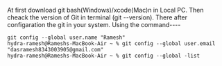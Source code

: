 At first download git bash(Windows)/xcode(Mac)n in Local PC.
Then cheack the version of Git in terminal (git --version).
There after configaration the git in your system.
Using the command----
```
git config --global user.name "Ramesh"
hydra-ramesh@Rameshs-MacBook-Air ~ % git config --global user.email "dasramesh8343003905@gmail.com"
hydra-ramesh@Rameshs-MacBook-Air ~ % git config --global -list
```